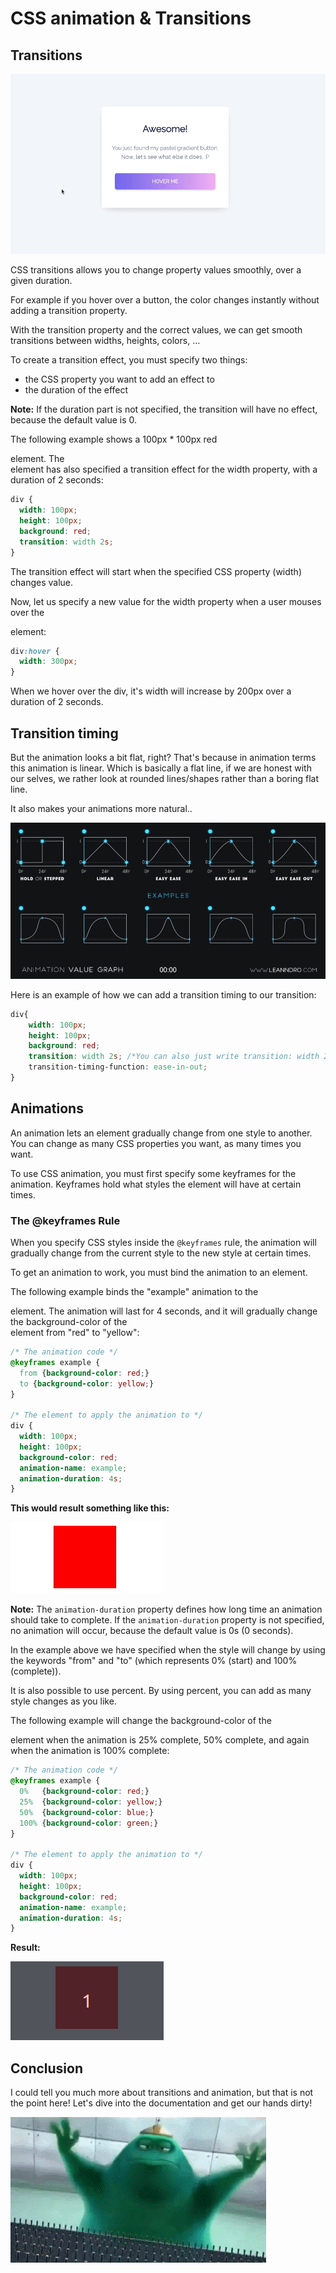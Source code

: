 # CSS animation & Transitions



## Transitions



![coolbutton.gif](./resources/images/coolbutton.gif)



CSS transitions allows you to change property values smoothly, over a given duration.

For example if you hover over a button, the color changes instantly without adding a transition property.

With the transition property and the correct values, we can get smooth transitions between widths, heights, colors, ...



To create a transition effect, you must specify two things:

- the CSS property you want to add an effect to
- the duration of the effect

**Note:** If the duration part is not specified, the transition will have no effect, because the default value is 0.



The following example shows a 100px * 100px red <div> element. The <div> element has also specified a transition effect for the width property, with a duration of 2 seconds:



```css
div {
  width: 100px;
  height: 100px;
  background: red;
  transition: width 2s;
}
```



The transition effect will start when the specified CSS property (width) changes value.

Now, let us specify a new value for the width property when a user mouses over the <div> element:



```css
div:hover {
  width: 300px;
}
```



When we hover over the div, it's width will increase by 200px over a duration of 2 seconds.



## Transition timing

But the animation looks a bit flat, right? That's because in animation terms this animation is linear.
Which is basically a flat line, if we are honest with our selves, we rather look at rounded lines/shapes rather than a boring flat line.

It also makes your animations more natural..



![Animation-Value-Graph.gif](./resources/images/Animation-Value-Graph.gif)



Here is an example of how we can add a transition timing to our transition:

```css
div{
    width: 100px;
    height: 100px;
    background: red;
    transition: width 2s; /*You can also just write transition: width 2s ease-inout-*/
    transition-timing-function: ease-in-out;
}
```



## Animations

An animation lets an element gradually change from one style to another.
You can change as many CSS properties you want, as many times you want.

To use CSS animation, you must first specify some keyframes for the animation.
Keyframes hold what styles the element will have at certain times.



### The @keyframes Rule

When you specify CSS styles inside the `@keyframes` rule, the animation will gradually change from the current style to the new style at certain times.

To get an animation to work, you must bind the animation to an element.

The following example binds the "example" animation to the <div> element. The animation will last for 4 seconds, and it will gradually change the background-color of the <div> element from "red" to "yellow":



```css
/* The animation code */
@keyframes example {
  from {background-color: red;}
  to {background-color: yellow;}
}

/* The element to apply the animation to */
div {
  width: 100px;
  height: 100px;
  background-color: red;
  animation-name: example;
  animation-duration: 4s;
}
```



**This would result something like this:**



![](./resources/images/animation-01.gif)



**Note:** The `animation-duration` property defines how long time an animation should take to complete. If the `animation-duration` property is not specified, no animation will occur, because the default value is 0s (0 seconds).



In the example above we have specified when the style will change by using the keywords "from" and "to" (which represents 0% (start) and 100% (complete)).

It is also possible to use percent. By using percent, you can add as many style changes as you like.



The following example will change the background-color of the <div> element when the animation is 25% complete, 50% complete, and again when the animation is 100% complete:



```css
/* The animation code */
@keyframes example {
  0%   {background-color: red;}
  25%  {background-color: yellow;}
  50%  {background-color: blue;}
  100% {background-color: green;}
}

/* The element to apply the animation to */
div {
  width: 100px;
  height: 100px;
  background-color: red;
  animation-name: example;
  animation-duration: 4s;
}
```



**Result:**  

![](./resources/images/animation-02.gif)



## Conclusion

I could tell you much more about transitions and animation, but that is not the point here! Let's dive into the documentation and get our hands dirty!





![blob.gif](./resources/images/blob.gif)


